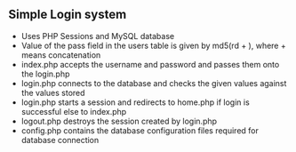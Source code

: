 Simple Login system
--------------------

* Uses PHP Sessions and MySQL database
* Value of the pass field in the users table is given by md5(rd + <set-or-entered-password>), where + means concatenation
* index.php accepts the username and password and passes them onto the login.php
* login.php connects to the database and checks the given values against the values stored
* login.php starts a session and redirects to home.php if login is successful else to index.php
* logout.php destroys the session created by login.php
* config.php contains the database configuration files required for database connection
